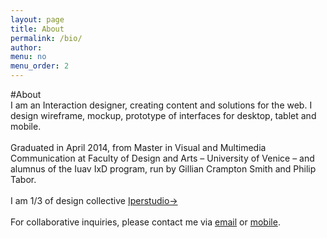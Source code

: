 ```yaml
---
layout: page
title: About
permalink: /bio/
author:
menu: no
menu_order: 2
---
```


#About
<br>
I am an Interaction designer, creating content and solutions for the web. I design wireframe, mockup, prototype of interfaces for desktop, tablet and mobile.
<br>
<br>
Graduated in April 2014, from Master in Visual and Multimedia Communication at Faculty of Design and Arts – University of Venice – and alumnus of the Iuav IxD program, run by Gillian Crampton Smith and Philip Tabor.
<br>
<br>
I am 1/3 of design collective [Iperstudio→](http://www.iperstudio.net/ "Iperstudio website")
<br>
<br>
For collaborative inquiries, please contact me via <a href="mailto:fabrizio.goglia@gmail.com">email</a> or <a href="tel=+39 334 37 81 030">mobile</a>.
